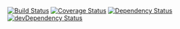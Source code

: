 [![Build Status](https://travis-ci.org/dreamweaver1231/ngkart-frontend.svg?branch=master)](https://travis-ci.org/dreamweaver1231/ngkart-frontend)
[![Coverage Status](https://coveralls.io/repos/dreamweaver1231/ngkart-frontend/badge.svg)](https://coveralls.io/r/dreamweaver1231/ngkart-frontend)
[![Dependency Status](https://david-dm.org/dreamweaver1231/ngkart-frontend.svg)](https://david-dm.org/dreamweaver1231/ngkart-frontend)
[![devDependency Status](https://david-dm.org/dreamweaver1231/ngkart-frontend/dev-status.svg)](https://david-dm.org/dreamweaver1231/ngkart-frontend#info=devDependencies)